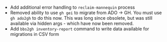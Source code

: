 - Add additional error handling to `reclaim-mannequin` process
- Removed ability to use `gh gei` to migrate from ADO -> GH. You must use `gh ado2gh` to do this now. This was long since obsolete, but was still available via hidden args - which have now been removed.
- Add `bbs2gh inventory-report` command to write data available for migrations in CSV form

